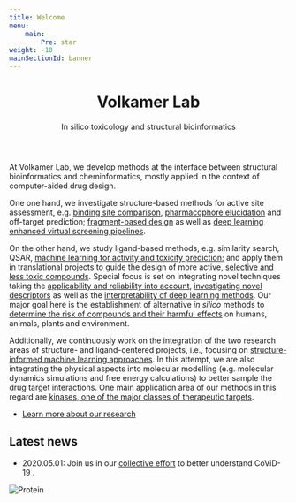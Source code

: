 ```yaml
---
title: Welcome
menu:
    main:
        Pre: star
weight: -10
mainSectionId: banner
---
```


<div class="content">
    <header>
        <h1>Volkamer Lab</h1>
        <p>In silico toxicology and structural bioinformatics</p>
    </header>

At Volkamer Lab, we develop methods at the interface between structural bioinformatics and cheminformatics, mostly applied in the context of computer-aided drug design.

One one hand, we investigate structure-based methods for active site assessment, e.g. [binding site comparison](/research/structure-based/binding-sites/), [pharmacophore elucidation](/research/structure-based/pharmacophore-modelling/) and off-target prediction; [fragment-based design](/projects/kinfraglib/) as well as [deep learning enhanced virtual screening pipelines](/projects/deeplearning-vs/).

On the other hand, we study ligand-based methods, e.g. similarity search, QSAR, [machine learning for activity and toxicity prediction](/research/machine-learning/toxicity/); and apply them in translational projects to guide the design of more active, [selective and less toxic compounds](/projects/knowtox/). Special focus is set on integrating novel techniques taking the [applicability and reliability into account](/projects/cptox21/), [investigating novel descriptors](#TODO-biological-fps-basf) as well as the [interpretability of deep learning methods](/projects/cytotoxicity/). Our major goal here is the establishment of alternative _in silico_ methods to [determine the risk of compounds and their harmful effects](#TODO-BB3R) on humans, animals, plants and environment.

Additionally, we continuously work on the integration of the two research areas of structure- and ligand-centered projects, i.e., focusing on [structure-informed machine learning approaches](/projects/kinoml/). In this attempt, we are also integrating the physical aspects into molecular modelling (e.g. molecular dynamics simulations and free energy calculations) to better sample the drug target interactions. One main application area of our methods in this regard are [kinases, one of the major classes of therapeutic targets](/research/openkinome/).


<ul class="actions">
    <li><a href="/research" class="button big icon fa-flask">Learn more about our research</a></li>
</ul>


## Latest news

* 2020.05.01: Join us in our [collective effort](https://github.com/volkamerlab/covid19-SBapproach) to better understand CoViD-19 .


</div>

<span class="image object">
    <img src="/images/benzothiazine.png" alt="Protein" />
</span>

